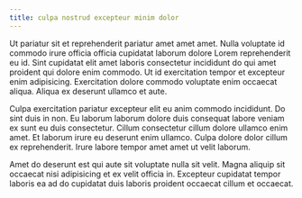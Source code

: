 ```yaml
---
title: culpa nostrud excepteur minim dolor
---
```


Ut pariatur sit et reprehenderit pariatur amet amet amet. Nulla voluptate id commodo irure officia officia cupidatat laborum dolore Lorem reprehenderit eu id. Sint cupidatat elit amet laboris consectetur incididunt do qui amet proident qui dolore enim commodo. Ut id exercitation tempor et excepteur enim adipisicing. Exercitation dolore commodo voluptate enim occaecat aliqua. Aliqua ex deserunt ullamco et aute.

Culpa exercitation pariatur excepteur elit eu anim commodo incididunt. Do sint duis in non. Eu laborum laborum dolore duis consequat labore veniam ex sunt eu duis consectetur. Cillum consectetur cillum dolore ullamco enim amet. Et laborum irure eu deserunt enim ullamco. Culpa dolore dolor cillum ex reprehenderit. Irure labore tempor amet amet ut velit laborum.

Amet do deserunt est qui aute sit voluptate nulla sit velit. Magna aliquip sit occaecat nisi adipisicing et ex velit officia in. Excepteur cupidatat tempor laboris ea ad do cupidatat duis laboris proident occaecat cillum et occaecat.